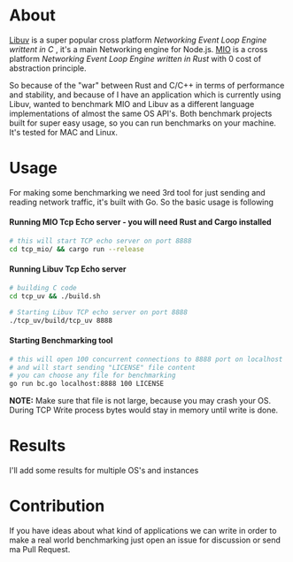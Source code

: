 # About
[Libuv](https://github.com/libuv/libuv) is a super popular cross platform _Networking Event Loop Engine writtent in C_ , it's a main Networking engine for Node.js.
[MIO](https://github.com/carllerche/mio) is a cross platform _Networking Event Loop Engine written in Rust_ with 0 cost of abstraction principle.

So because of the "war" between Rust and C/C++ in terms of performance and stability, and because of I have an application which is currently using Libuv, wanted to benchmark MIO and Libuv as a different language implementations of almost the same OS API's.
Both benchmark projects built for super easy usage, so you can run benchmarks on your machine.
It's tested for MAC and Linux.

# Usage
For making some benchmarking we need 3rd tool for just sending and reading network traffic, it's built with Go.
So the basic usage is following
#### Running MIO Tcp Echo server - you will need Rust and Cargo installed
```bash
# this will start TCP echo server on port 8888
cd tcp_mio/ && cargo run --release

```
#### Running Libuv Tcp Echo server
```bash
# building C code
cd tcp_uv && ./build.sh

# Starting Libuv TCP echo server on port 8888
./tcp_uv/build/tcp_uv 8888
```
#### Starting Benchmarking tool
```bash
# this will open 100 concurrent connections to 8888 port on localhost
# and will start sending "LICENSE" file content
# you can choose any file for benchmarking
go run bc.go localhost:8888 100 LICENSE
```
**NOTE:** Make sure that file is not large, because you may crash your OS. During TCP Write process bytes would stay in memory until write is done.

# Results
I'll add some results for multiple OS's and instances

# Contribution
If you have ideas about what kind of applications we can write in order to make a real world benchmarking just open an issue for discussion or send ma Pull Request.
